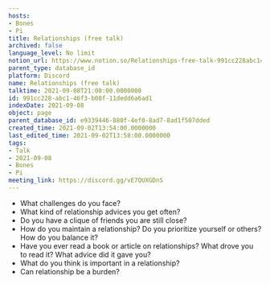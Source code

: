 ```yaml
---
hosts:
- Bones
- Pi
title: Relationships (free talk)
archived: false
language_level: No limit
notion_url: https://www.notion.so/Relationships-free-talk-991cc228abc146f3b08f11dedd6a6ad1
parent_type: database_id
platform: Discord
name: Relationships (free talk)
talktime: 2021-09-08T21:00:00.0000000
id: 991cc228-abc1-46f3-b08f-11dedd6a6ad1
indexDate: 2021-09-08
object: page
parent_database_id: e9339446-880f-4ef0-8ad7-8ad1f507dded
created_time: 2021-09-02T13:54:00.0000000
last_edited_time: 2021-09-02T13:58:00.0000000
tags:
- Talk
- 2021-09-08
- Bones
- Pi
meeting_link: https://discord.gg/vE7QUXGDnS
---
```



   - What challenges do you face?
   - What kind of relationship advices you get often?
   - Do you have a clique of friends you are still close?
   - How do you maintain a relationship? Do you prioritize yourself or others? How do you balance it?
   - Have you ever read a book or article on relationships? What drove you to read it? What advice did it gave you?
   - What do you think is important in a relationship?
   - Can relationship be a burden?










